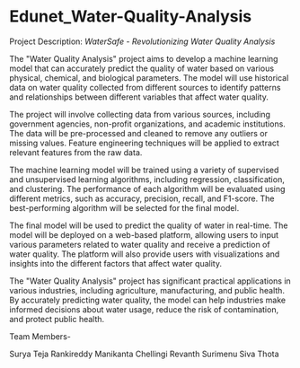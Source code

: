 # Edunet_Water-Quality-Analysis

Project Description: _WaterSafe_ - *Revolutionizing Water Quality Analysis*

The "Water Quality Analysis" project aims to develop a machine learning model that can accurately predict the quality of water based on various physical, chemical, and biological parameters. The model will use historical data on water quality collected from different sources to identify patterns and relationships between different variables that affect water quality.

The project will involve collecting data from various sources, including government agencies, non-profit organizations, and academic institutions. The data will be pre-processed and cleaned to remove any outliers or missing values. Feature engineering techniques will be applied to extract relevant features from the raw data.

The machine learning model will be trained using a variety of supervised and unsupervised learning algorithms, including regression, classification, and clustering. The performance of each algorithm will be evaluated using different metrics, such as accuracy, precision, recall, and F1-score. The best-performing algorithm will be selected for the final model.

The final model will be used to predict the quality of water in real-time. The model will be deployed on a web-based platform, allowing users to input various parameters related to water quality and receive a prediction of water quality. The platform will also provide users with visualizations and insights into the different factors that affect water quality.

The "Water Quality Analysis" project has significant practical applications in various industries, including agriculture, manufacturing, and public health. By accurately predicting water quality, the model can help industries make informed decisions about water usage, reduce the risk of contamination, and protect public health.


Team Members-


Surya Teja Rankireddy
Manikanta Chellingi
Revanth Surimenu
Siva Thota
